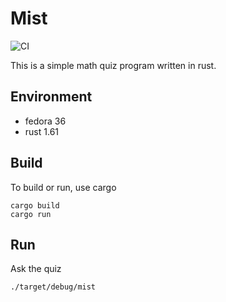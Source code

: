 # Mist

![CI](https://github.com/jostho/mist/workflows/CI/badge.svg)

This is a simple math quiz program written in rust.

## Environment

* fedora 36
* rust 1.61

## Build

To build or run, use cargo

    cargo build
    cargo run

## Run

Ask the quiz

    ./target/debug/mist
